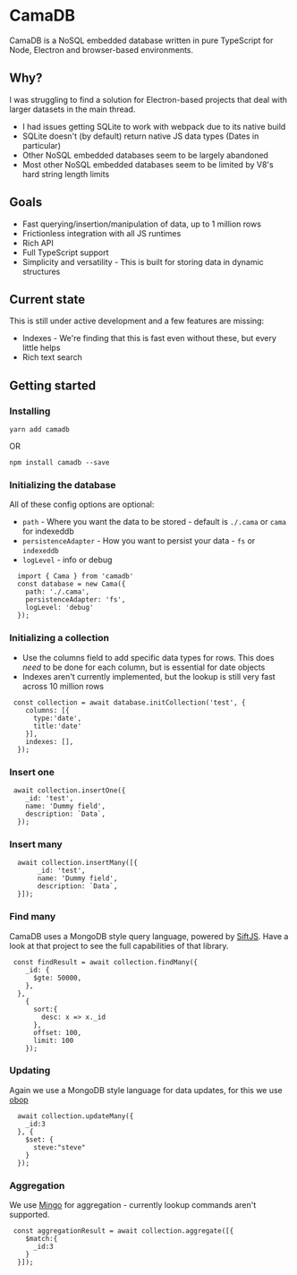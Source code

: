 # CamaDB

CamaDB is a NoSQL embedded database written in pure TypeScript for Node, Electron and browser-based environments.

## Why?
I was struggling to find a solution for Electron-based projects that deal with larger datasets in the main thread.

- I had issues getting SQLite to work with webpack due to its native build
- SQLite doesn't (by default) return native JS data types (Dates in particular)
- Other NoSQL embedded databases seem to be largely abandoned
- Most other NoSQL embedded databases seem to be limited by V8's hard string length limits

## Goals
- Fast querying/insertion/manipulation of data, up to 1 million rows
- Frictionless integration with all JS runtimes
- Rich API 
- Full TypeScript support
- Simplicity and versatility - This is built for storing data in dynamic structures

## Current state
This is still under active development and a few features are missing:
- Indexes - We're finding that this is fast even without these, but every little helps
- Rich text search 

## Getting started

### Installing
```
yarn add camadb
```
OR 
```
npm install camadb --save
```

### Initializing the database
All of these config options are optional:
- `path` - Where you want the data to be stored - default is `./.cama` or `cama` for indexeddb
- `persistenceAdapter` - How you want to persist your data - `fs` or `indexeddb`
- `logLevel` - info or debug
```
  import { Cama } from 'camadb'
  const database = new Cama({
    path: './.cama',
    persistenceAdapter: 'fs',
    logLevel: 'debug'
  });
```

### Initializing a collection
- Use the columns field to add specific data types for rows. This does _need_ to be done for each column, but is essential for date objects
- Indexes aren't currently implemented, but the lookup is still very fast across 10 million rows
```
 const collection = await database.initCollection('test', {
    columns: [{
      type:'date',
      title:'date'
    }],
    indexes: [],
  });
```

### Insert one
```
 await collection.insertOne({
    _id: 'test',
    name: 'Dummy field',
    description: `Data`,
  });
```
### Insert many
```
  await collection.insertMany([{
       _id: 'test',
       name: 'Dummy field',
       description: `Data`,
  }]);

```

### Find many 
CamaDB uses a MongoDB style query language, powered by [SiftJS](https://github.com/crcn/sift.js/). Have a look at that project to see the full capabilities of that library.
```
 const findResult = await collection.findMany({
    _id: {
      $gte: 50000,
    },
  },
    {
      sort:{
        desc: x => x._id
      },
      offset: 100,
      limit: 100
    });
```

### Updating
Again we use a MongoDB style language for data updates, for this we use  [obop](https://github.com/kawanet/obop)
```
  await collection.updateMany({
    _id:3
  }, {
    $set: {
      steve:"steve"
    }
  });
```

### Aggregation
We use [Mingo](https://github.com/kofrasa/mingo) for aggregation - currently lookup commands aren't supported.
```
 const aggregationResult = await collection.aggregate([{
    $match:{
      _id:3
    }
  }]);
``` 

